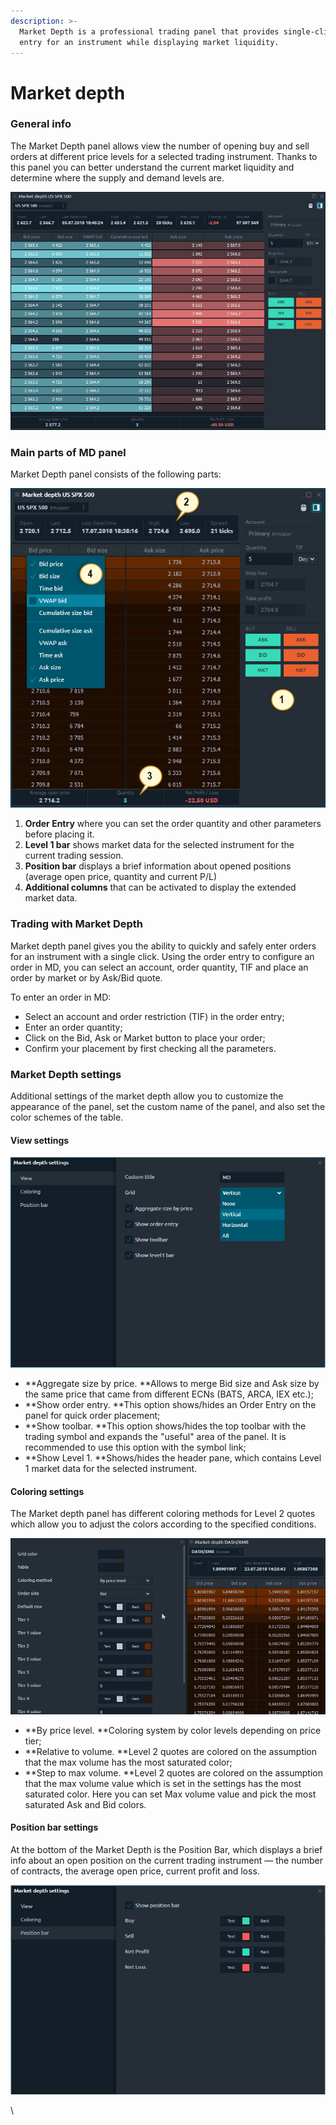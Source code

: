 ```yaml
---
description: >-
  Market Depth is a professional trading panel that provides single-click order
  entry for an instrument while displaying market liquidity.
---
```


# Market depth

### General info

The Market Depth panel allows view the number of opening buy and sell orders at different price levels for a selected trading instrument. Thanks to this panel you can better understand the current market liquidity and determine where the supply and demand levels are.

![General view of Market Depth](../.gitbook/assets/market-depth-in-action.gif)

### Main parts of MD panel

Market Depth panel consists of the following parts:

![](../.gitbook/assets/parts-of-md-panel.png)

1. **Order Entry** where you can set the order quantity and other parameters before placing it.
2. **Level 1 bar** shows market data for the selected instrument for the current trading session.
3. **Position bar** displays a brief information about opened positions (average open price, quantity and current P/L)
4. **Additional columns** that can be activated to display the extended market data.

### Trading with Market Depth

Market depth panel gives you the ability to quickly and safely enter orders for an instrument with a single click. Using the order entry to configure an order in MD, you can select an account, order quantity, TIF and place an order by market or by Ask/Bid quote.

To enter an order in MD:

* Select an account and order restriction (TIF) in the order entry;
* Enter an order quantity;
* Click on the Bid, Ask or Market button to place your order;
* Confirm your placement by first checking all the parameters.

### Market Depth settings

Additional settings of the market depth allow you to customize the appearance of the panel, set the custom name of the panel, and also set the color schemes of the table.

#### View settings

![View settings in market depth panel](../.gitbook/assets/view-settings-in-md.png)

* **Aggregate size by price. **Allows to merge Bid size and Ask size by the same price that came from different ECNs (BATS, ARCA, IEX etc.);
* **Show order entry. **This option shows/hides an Order Entry on the panel for quick order placement;
* **Show toolbar. **This option shows/hides the top toolbar with the trading symbol and expands the "useful" area of the panel. It is recommended to use this option with the symbol link;
* **Show Level 1. **Shows/hides the header pane, which contains Level 1 market data for the selected instrument.

#### Coloring settings

The Market depth panel has different coloring methods for Level 2 quotes which allow you to adjust the colors according to the specified conditions.

![Coloring methods in market depth](../.gitbook/assets/coloring-methods-md.gif)

* **By price level. **Coloring system by color levels depending on price tier;
* **Relative to volume. **Level 2 quotes are colored on the assumption that the max volume has the most saturated color;
* **Step to max volume. **Level 2 quotes are colored on the assumption that the max volume value which is set in the settings has the most saturated color. Here you can set Max volume value and pick the most saturated Ask and Bid colors.

#### Position bar settings

At the bottom of the Market Depth is the Position Bar, which displays a brief info about an open position on the current trading instrument  — the number of contracts, the average open price, current profit and loss.

![Position bar settings in market depth panel](../.gitbook/assets/position-bar-settings.png)

\
